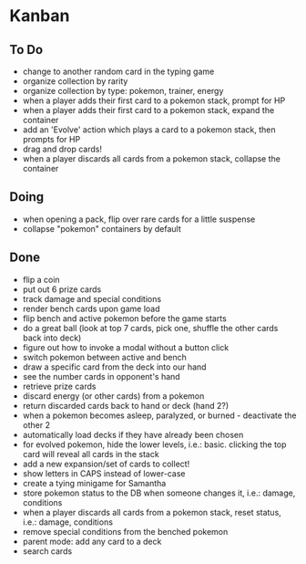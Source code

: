 # Kanban

## To Do
- change to another random card in the typing game
- organize collection by rarity
- organize collection by type: pokemon, trainer, energy
- when a player adds their first card to a pokemon stack, prompt for HP
- when a player adds their first card to a pokemon stack, expand the container
- add an 'Evolve' action which plays a card to a pokemon stack, then prompts for HP
- drag and drop cards!
- when a player discards all cards from a pokemon stack, collapse the container

## Doing
- when opening a pack, flip over rare cards for a little suspense
- collapse "pokemon" containers by default

## Done
- flip a coin
- put out 6 prize cards
- track damage and special conditions
- render bench cards upon game load
- flip bench and active pokemon before the game starts
- do a great ball (look at top 7 cards, pick one, shuffle the other cards back into deck)
- figure out how to invoke a modal without a button click
- switch pokemon between active and bench
- draw a specific card from the deck into our hand
- see the number cards in opponent's hand
- retrieve prize cards
- discard energy (or other cards) from a pokemon
- return discarded cards back to hand or deck (hand 2?)
- when a pokemon becomes asleep, paralyzed, or burned - deactivate the other 2
- automatically load decks if they have already been chosen
- for evolved pokemon, hide the lower levels, i.e.: basic. clicking the top card will reveal all cards in the stack
- add a new expansion/set of cards to collect!
- show letters in CAPS instead of lower-case
- create a tying minigame for Samantha
- store pokemon status to the DB when someone changes it, i.e.: damage, conditions
- when a player discards all cards from a pokemon stack, reset status, i.e.: damage, conditions
- remove special conditions from the benched pokemon
- parent mode: add any card to a deck
- search cards
